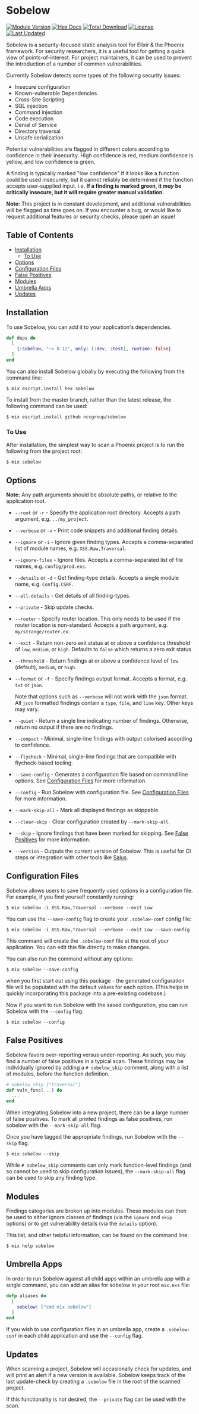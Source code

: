 # Sobelow

[![Module Version](https://img.shields.io/hexpm/v/sobelow.svg)](https://hex.pm/packages/sobelow)
[![Hex Docs](https://img.shields.io/badge/hex-docs-lightgreen.svg)](https://hexdocs.pm/sobelow/)
[![Total Download](https://img.shields.io/hexpm/dt/sobelow.svg)](https://hex.pm/packages/sobelow)
[![License](https://img.shields.io/hexpm/l/sobelow.svg)](https://hex.pm/packages/sobelow)
[![Last Updated](https://img.shields.io/github/last-commit/nccgroup/sobelow.svg)](https://github.com/nccgroup/sobelow/commits/master)

Sobelow is a security-focused static analysis tool for Elixir & the
Phoenix framework. For security researchers, it is a useful
tool for getting a quick view of points-of-interest. For
project maintainers, it can be used to prevent the introduction
of a number of common vulnerabilities.

Currently Sobelow detects some types of the following
security issues:

* Insecure configuration
* Known-vulnerable Dependencies
* Cross-Site Scripting
* SQL injection
* Command injection
* Code execution
* Denial of Service
* Directory traversal
* Unsafe serialization

Potential vulnerabilities are flagged in different colors
according to confidence in their insecurity. High confidence is
red, medium confidence is yellow, and low confidence is green.

A finding is typically marked "low confidence" if it looks
like a function could be used insecurely, but it cannot
reliably be determined if the function accepts user-supplied
input. i.e. **If a finding is marked green, it *may* be
critically insecure, but it will require greater manual
validation.**

**Note:** This project is in constant development, and
additional vulnerabilities will be flagged as time goes on.
If you encounter a bug, or would like to request additional
features or security checks, please open an issue!

## Table of Contents
- [Installation](#installation)
  - [To Use](#to-use)
- [Options](#options)
- [Configuration Files](#configuration-files)
- [False Positives](#false-positives)
- [Modules](#modules)
- [Umbrella Apps](#umbrella-apps)
- [Updates](#updates)

## Installation

To use Sobelow, you can add it to your application's dependencies.

```elixir
def deps do
  [
    {:sobelow, "~> 0.12", only: [:dev, :test], runtime: false}
  ]
end
```

You can also install Sobelow globally by executing the following
from the command line:

    $ mix escript.install hex sobelow

To install from the master branch, rather than the latest release,
the following command can be used:

    $ mix escript.install github nccgroup/sobelow

### To Use

After installation, the simplest way to scan a Phoenix project is to run the
following from the project root:

    $ mix sobelow

## Options

**Note:** Any path arguments should be absolute paths, or
relative to the application root.

  * `--root` or `-r` - Specify the application root directory.
  Accepts a path argument, e.g. `../my_project`.

  * `--verbose` or `-v` - Print code snippets and additional
  finding details.

  * `--ignore` or `-i` - Ignore given finding types. Accepts a
  comma-separated list of module names, e.g. `XSS.Raw,Traversal`.

  * `--ignore-files` - Ignore files. Accepts a comma-separated
  list of file names, e.g. `config/prod.exs`.

  * `--details` or `-d` - Get finding-type details. Accepts a
  single module name, e.g. `Config.CSRF`.

  * `--all-details` - Get details of all finding-types.

  * `--private` - Skip update checks.

  * `--router` - Specify router location. This only needs to be
  used if the router location is non-standard. Accepts a path
  argument, e.g. `my/strange/router.ex`.

  * `--exit` - Return non-zero exit status at or above a confidence
  threshold of `low`, `medium`, or `high`. Defaults to `false` which returns a zero exit status

  * `--threshold` - Return findings at or above a confidence level
  of `low` (default), `medium`, or `high`.

  * `--format` or `-f` - Specify findings output format. Accepts a format,
  e.g. `txt` or `json`.

      Note that options such as `--verbose` will not work with the `json` format.
      All `json` formatted findings contain a `type`, `file`, and `line` key.
      Other keys may vary.

  * `--quiet` - Return a single line indicating number of findings.
  Otherwise, return no output if there are no findings.

  * `--compact` - Minimal, single-line findings with output colorised
    according to confidence.

  * `--flycheck` - Minimal, single-line findings that are compatible
    with flycheck-based tooling.

  * `--save-config` - Generates a configuration file based on command
  line options. See [Configuration Files](#configuration-files) for more
  information.

  * `--config` - Run Sobelow with configuration file. See [Configuration Files](#configuration-files)
  for more information.

  * `--mark-skip-all` - Mark all displayed findings as skippable.

  * `--clear-skip` - Clear configuration created by `--mark-skip-all`.

  * `--skip` - Ignore findings that have been marked for skipping. See [False Positives](#false-positives)
  for more information.

  * `--version` - Outputs the current version of Sobelow. This is useful for CI steps or integration with other tools like [Salus](https://github.com/coinbase/salus).

## Configuration Files
Sobelow allows users to save frequently used options in a
configuration file. For example, if you find yourself constantly
running:

    $ mix sobelow -i XSS.Raw,Traversal --verbose --exit Low

You can use the `--save-config` flag to create your `.sobelow-conf`
config file:

    $ mix sobelow -i XSS.Raw,Traversal --verbose --exit Low --save-config

This command will create the `.sobelow-conf` file at the root
of your application. You can edit this file directly to make
changes.

You can also run the command without any options:

    $ mix sobelow --save-config

when you first start out using this package - the generated configuration file
will be populated with the default values for each option. (This helps in
quickly incorporating this package into a pre-existing codebase.)

Now if you want to run Sobelow with the saved configuration,
you can run Sobelow with the `--config` flag.

    $ mix sobelow --config

## False Positives
Sobelow favors over-reporting versus under-reporting. As such,
you may find a number of false positives in a typical scan.
These findings may be individually ignored by adding a
`# sobelow_skip` comment, along with a list of modules, before
the function definition.

```elixir
# sobelow_skip ["Traversal"]
def vuln_func(...) do
  ...
end
```

When integrating Sobelow into a new project, there can be a
large number of false positives. To mark all printed findings
as false positives, run sobelow with the `--mark-skip-all` flag.

Once you have tagged the appropriate findings, run
Sobelow with the `--skip` flag.

    $ mix sobelow --skip

While `# sobelow_skip` comments can only mark function-level
findings (and so cannot be used to skip configuration issues),
the `--mark-skip-all` flag can be used to skip any finding
type.

## Modules
Findings categories are broken up into modules. These modules
can then be used to either ignore classes of findings (via the
`ignore` and `skip` options) or to get vulnerability details (via the
`details` option).

This list, and other helpful information, can be found on the
command line:

    $ mix help sobelow
    
## Umbrella Apps

In order to run Sobelow against all child apps within an umbrella app with a single command, you can add an alias for sobelow in your root `mix.exs` file:

```elixir
defp aliases do
  [
    sobelow: ["cmd mix sobelow"]
  ]
end
```

If you wish to use configuration files in an umbrella app, create a `.sobelow-conf` in each child application and use the `--config` flag.

## Updates
When scanning a project, Sobelow will occasionally check for
updates, and will print an alert if a new version is available.
Sobelow keeps track of the last update-check by creating a
`.sobelow` file in the root of the scanned project.

If this functionality is not desired, the `--private` flag can
be used with the scan.
